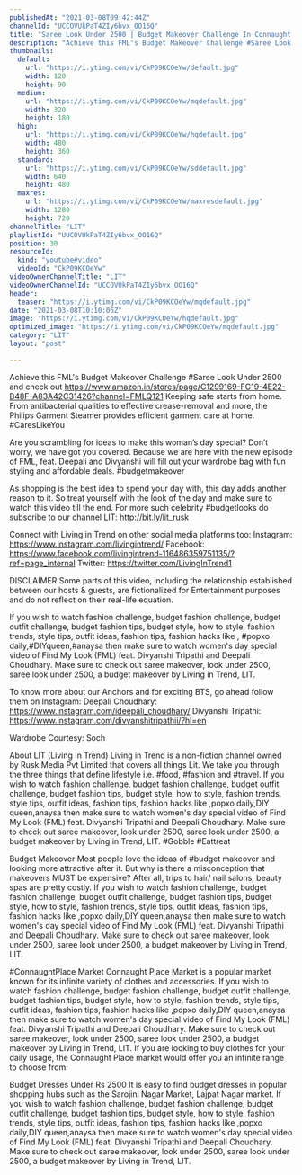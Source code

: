 ```yaml
---
publishedAt: "2021-03-08T09:42:44Z"
channelId: "UCCOVUkPaT4ZIy6bvx_OO16Q"
title: "Saree Look Under 2500 | Budget Makeover Challenge In Connaught Place | Women's Day Special | FML #20"
description: "Achieve this FML's Budget Makeover Challenge #Saree Look Under 2500 and check out https://www.amazon.in/stores/page/C1299169-FC19-4E22-B48F-A83A42C31426?channel=FMLQ121\nKeeping safe starts from home. From antibacterial qualities to effective crease-removal and more, the Philips Garment Steamer provides efficient garment care at home. #CaresLikeYou\n\nAre you scrambling for ideas to make this woman’s day special? Don’t worry, we have got you covered. Because we are here with the new episode of FML, feat. Deepali and Divyanshi will fill out your wardrobe bag with fun styling and affordable deals.  #budgetmakeover\n\nAs shopping is the best idea to spend your day with, this day adds another reason to it. So treat yourself with the look of the day and make sure to watch this video till the end. For more such celebrity #budgetlooks do subscribe to our channel LIT: http://bit.ly/lit_rusk\n\nConnect with Living in Trend on other social media platforms too: \nInstagram: https://www.instagram.com/livingintrend/ \nFacebook: https://www.facebook.com/livingintrend-116486359751135/?ref=page_internal \nTwitter: https://twitter.com/LivingInTrend1\n\nDISCLAIMER\nSome parts of this video, including the relationship established between our hosts & guests, are fictionalized for Entertainment purposes and do not reflect on their real-life equation.\n\nIf you wish to watch fashion challenge, budget fashion challenge, budget outfit challenge, budget fashion tips, budget style, how to style, fashion trends, style tips, outfit ideas, fashion tips, fashion hacks like , #popxo daily,#DIYqueen,#anaysa then make sure to watch women's day special video of Find My Look (FML) feat. Divyanshi Tripathi and Deepali Choudhary. Make sure to check out saree makeover, look under 2500, saree look under 2500, a budget makeover by Living in Trend, LIT.\n\nTo know more about our Anchors and for exciting BTS, go ahead follow them on Instagram: \nDeepali Choudhary: https://www.instagram.com/ideepali_choudhary/ \nDivyanshi Tripathi: https://www.instagram.com/divyanshitripathii/?hl=en\n\nWardrobe Courtesy: Soch\n\nAbout LIT (Living In Trend)\nLiving in Trend is a non-fiction channel owned by Rusk Media Pvt Limited that covers all things Lit.  We take you through the three things that define lifestyle i.e. #food, #fashion and #travel.  If you wish to watch fashion challenge, budget fashion challenge, budget outfit challenge, budget fashion tips, budget style, how to style, fashion trends, style tips, outfit ideas, fashion tips, fashion hacks like ,popxo daily,DIY queen,anaysa then make sure to watch women's day special video of Find My Look (FML) feat. Divyanshi Tripathi and Deepali Choudhary. Make sure to check out saree makeover, look under 2500, saree look under 2500, a budget makeover by Living in Trend, LIT. #Gobble #Eattreat\n\n\nBudget Makeover\nMost people love the ideas of #budget makeover and looking more attractive after it. But why is there a misconception that makeovers MUST be expensive? After all, trips to hair/ nail salons, beauty spas are pretty costly. If you wish to watch fashion challenge, budget fashion challenge, budget outfit challenge, budget fashion tips, budget style, how to style, fashion trends, style tips, outfit ideas, fashion tips, fashion hacks like ,popxo daily,DIY queen,anaysa then make sure to watch women's day special video of Find My Look (FML) feat. Divyanshi Tripathi and Deepali Choudhary. Make sure to check out saree makeover, look under 2500, saree look under 2500, a budget makeover by Living in Trend, LIT.\n\n\n#ConnaughtPlace Market\nConnaught Place Market is a popular market known for its infinite variety of clothes and accessories.  If you wish to watch fashion challenge, budget fashion challenge, budget outfit challenge, budget fashion tips, budget style, how to style, fashion trends, style tips, outfit ideas, fashion tips, fashion hacks like ,popxo daily,DIY queen,anaysa then make sure to watch women's day special video of Find My Look (FML) feat. Divyanshi Tripathi and Deepali Choudhary. Make sure to check out saree makeover, look under 2500, saree look under 2500, a budget makeover by Living in Trend, LIT. If you are looking to buy clothes for your daily usage, the Connaught Place market would offer you an infinite range to choose from. \n\nBudget Dresses Under Rs 2500\nIt is easy to find budget dresses in popular shopping hubs such as the Sarojini Nagar Market, Lajpat Nagar market. If you wish to watch fashion challenge, budget fashion challenge, budget outfit challenge, budget fashion tips, budget style, how to style, fashion trends, style tips, outfit ideas, fashion tips, fashion hacks like ,popxo daily,DIY queen,anaysa then make sure to watch women's day special video of Find My Look (FML) feat. Divyanshi Tripathi and Deepali Choudhary. Make sure to check out saree makeover, look under 2500, saree look under 2500, a budget makeover by Living in Trend, LIT."
thumbnails:
  default:
    url: "https://i.ytimg.com/vi/CkP09KCOeYw/default.jpg"
    width: 120
    height: 90
  medium:
    url: "https://i.ytimg.com/vi/CkP09KCOeYw/mqdefault.jpg"
    width: 320
    height: 180
  high:
    url: "https://i.ytimg.com/vi/CkP09KCOeYw/hqdefault.jpg"
    width: 480
    height: 360
  standard:
    url: "https://i.ytimg.com/vi/CkP09KCOeYw/sddefault.jpg"
    width: 640
    height: 480
  maxres:
    url: "https://i.ytimg.com/vi/CkP09KCOeYw/maxresdefault.jpg"
    width: 1280
    height: 720
channelTitle: "LIT"
playlistId: "UUCOVUkPaT4ZIy6bvx_OO16Q"
position: 30
resourceId:
  kind: "youtube#video"
  videoId: "CkP09KCOeYw"
videoOwnerChannelTitle: "LIT"
videoOwnerChannelId: "UCCOVUkPaT4ZIy6bvx_OO16Q"
header:
  teaser: "https://i.ytimg.com/vi/CkP09KCOeYw/mqdefault.jpg"
date: "2021-03-08T10:10:06Z"
image: "https://i.ytimg.com/vi/CkP09KCOeYw/hqdefault.jpg"
optimized_image: "https://i.ytimg.com/vi/CkP09KCOeYw/mqdefault.jpg"
category: "LIT"
layout: "post"

---
```

Achieve this FML's Budget Makeover Challenge #Saree Look Under 2500 and check out https://www.amazon.in/stores/page/C1299169-FC19-4E22-B48F-A83A42C31426?channel=FMLQ121
Keeping safe starts from home. From antibacterial qualities to effective crease-removal and more, the Philips Garment Steamer provides efficient garment care at home. #CaresLikeYou

Are you scrambling for ideas to make this woman’s day special? Don’t worry, we have got you covered. Because we are here with the new episode of FML, feat. Deepali and Divyanshi will fill out your wardrobe bag with fun styling and affordable deals.  #budgetmakeover

As shopping is the best idea to spend your day with, this day adds another reason to it. So treat yourself with the look of the day and make sure to watch this video till the end. For more such celebrity #budgetlooks do subscribe to our channel LIT: http://bit.ly/lit_rusk

Connect with Living in Trend on other social media platforms too: 
Instagram: https://www.instagram.com/livingintrend/ 
Facebook: https://www.facebook.com/livingintrend-116486359751135/?ref=page_internal 
Twitter: https://twitter.com/LivingInTrend1

DISCLAIMER
Some parts of this video, including the relationship established between our hosts & guests, are fictionalized for Entertainment purposes and do not reflect on their real-life equation.

If you wish to watch fashion challenge, budget fashion challenge, budget outfit challenge, budget fashion tips, budget style, how to style, fashion trends, style tips, outfit ideas, fashion tips, fashion hacks like , #popxo daily,#DIYqueen,#anaysa then make sure to watch women's day special video of Find My Look (FML) feat. Divyanshi Tripathi and Deepali Choudhary. Make sure to check out saree makeover, look under 2500, saree look under 2500, a budget makeover by Living in Trend, LIT.

To know more about our Anchors and for exciting BTS, go ahead follow them on Instagram: 
Deepali Choudhary: https://www.instagram.com/ideepali_choudhary/ 
Divyanshi Tripathi: https://www.instagram.com/divyanshitripathii/?hl=en

Wardrobe Courtesy: Soch

About LIT (Living In Trend)
Living in Trend is a non-fiction channel owned by Rusk Media Pvt Limited that covers all things Lit.  We take you through the three things that define lifestyle i.e. #food, #fashion and #travel.  If you wish to watch fashion challenge, budget fashion challenge, budget outfit challenge, budget fashion tips, budget style, how to style, fashion trends, style tips, outfit ideas, fashion tips, fashion hacks like ,popxo daily,DIY queen,anaysa then make sure to watch women's day special video of Find My Look (FML) feat. Divyanshi Tripathi and Deepali Choudhary. Make sure to check out saree makeover, look under 2500, saree look under 2500, a budget makeover by Living in Trend, LIT. #Gobble #Eattreat


Budget Makeover
Most people love the ideas of #budget makeover and looking more attractive after it. But why is there a misconception that makeovers MUST be expensive? After all, trips to hair/ nail salons, beauty spas are pretty costly. If you wish to watch fashion challenge, budget fashion challenge, budget outfit challenge, budget fashion tips, budget style, how to style, fashion trends, style tips, outfit ideas, fashion tips, fashion hacks like ,popxo daily,DIY queen,anaysa then make sure to watch women's day special video of Find My Look (FML) feat. Divyanshi Tripathi and Deepali Choudhary. Make sure to check out saree makeover, look under 2500, saree look under 2500, a budget makeover by Living in Trend, LIT.


#ConnaughtPlace Market
Connaught Place Market is a popular market known for its infinite variety of clothes and accessories.  If you wish to watch fashion challenge, budget fashion challenge, budget outfit challenge, budget fashion tips, budget style, how to style, fashion trends, style tips, outfit ideas, fashion tips, fashion hacks like ,popxo daily,DIY queen,anaysa then make sure to watch women's day special video of Find My Look (FML) feat. Divyanshi Tripathi and Deepali Choudhary. Make sure to check out saree makeover, look under 2500, saree look under 2500, a budget makeover by Living in Trend, LIT. If you are looking to buy clothes for your daily usage, the Connaught Place market would offer you an infinite range to choose from. 

Budget Dresses Under Rs 2500
It is easy to find budget dresses in popular shopping hubs such as the Sarojini Nagar Market, Lajpat Nagar market. If you wish to watch fashion challenge, budget fashion challenge, budget outfit challenge, budget fashion tips, budget style, how to style, fashion trends, style tips, outfit ideas, fashion tips, fashion hacks like ,popxo daily,DIY queen,anaysa then make sure to watch women's day special video of Find My Look (FML) feat. Divyanshi Tripathi and Deepali Choudhary. Make sure to check out saree makeover, look under 2500, saree look under 2500, a budget makeover by Living in Trend, LIT.